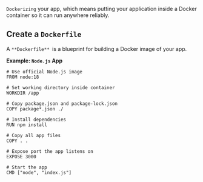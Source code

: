`Dockerizing` your app, which means putting your application inside a Docker container so it can run anywhere reliably.
## Create a `Dockerfile`

A `**Dockerfile** `is a blueprint for building a Docker image of your app.

**Example: `Node.js` App**

```
# Use official Node.js image
FROM node:18

# Set working directory inside container
WORKDIR /app

# Copy package.json and package-lock.json
COPY package*.json ./

# Install dependencies
RUN npm install

# Copy all app files
COPY . .

# Expose port the app listens on
EXPOSE 3000

# Start the app
CMD ["node", "index.js"]

```